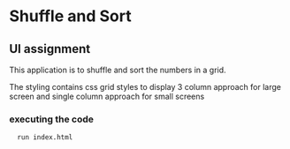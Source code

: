 # Shuffle and Sort

## UI assignment
This application is to shuffle and sort the numbers in a grid.

The styling contains css grid styles to display 3 column approach for large screen and single column approach for small screens

### executing the code
```
  run index.html
```
